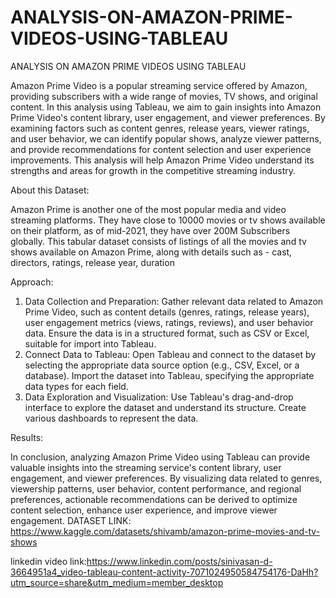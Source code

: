 # ANALYSIS-ON-AMAZON-PRIME-VIDEOS-USING-TABLEAU
ANALYSIS ON AMAZON PRIME VIDEOS USING TABLEAU
         
            
            
            
Amazon Prime Video is a popular streaming service offered by Amazon, providing
subscribers with a wide range of movies, TV shows, and original content. In this analysis
using Tableau, we aim to gain insights into Amazon Prime Video's content library, user
engagement, and viewer preferences. By examining factors such as content genres,
release years, viewer ratings, and user behavior, we can identify popular shows, analyze
viewer patterns, and provide recommendations for content selection and user experience
improvements. This analysis will help Amazon Prime Video understand its strengths and
areas for growth in the competitive streaming industry.

About this Dataset:

Amazon Prime is another one of the most popular media and video streaming platforms.
They have close to 10000 movies or tv shows available on their platform, as of mid-2021,
they have over 200M Subscribers globally. This tabular dataset consists of listings of all the
movies and tv shows available on Amazon Prime, along with details such as - cast,
directors, ratings, release year, duration

Approach:

1) Data Collection and Preparation: Gather relevant data related to Amazon Prime
Video, such as content details (genres, ratings, release years), user engagement
metrics (views, ratings, reviews), and user behavior data.
Ensure the data is in a structured format, such as CSV or Excel, suitable for import into
Tableau.
2) Connect Data to Tableau:
Open Tableau and connect to the dataset by selecting the appropriate data source option
(e.g., CSV, Excel, or a database).
Import the dataset into Tableau, specifying the appropriate data types for each field.
3) Data Exploration and Visualization:
Use Tableau's drag-and-drop interface to explore the dataset and understand its structure.
Create various dashboards to represent the data.

Results:

In conclusion, analyzing Amazon Prime Video using Tableau can provide valuable insights
into the streaming service's content library, user engagement, and viewer preferences. By
visualizing data related to genres, viewership patterns, user behavior, content
performance, and regional preferences, actionable recommendations can be derived to
optimize content selection, enhance user experience, and improve viewer engagement.
DATASET LINK:
https://www.kaggle.com/datasets/shivamb/amazon-prime-movies-and-tv-shows

linkedin video link:https://www.linkedin.com/posts/sinivasan-d-3664951a4_video-tableau-content-activity-7071024950584754176-DaHh?utm_source=share&utm_medium=member_desktop
